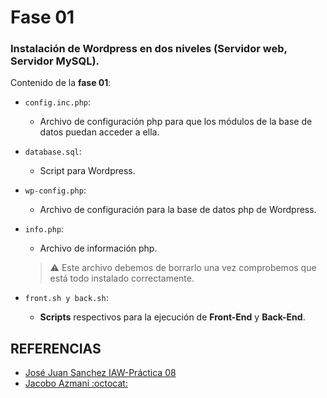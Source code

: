 # Fase 01 
### Instalación de Wordpress en dos niveles (Servidor web, Servidor MySQL).
Contenido de la **fase 01**:

- ```config.inc.php```:
	- Archivo de configuración php para que los módulos de la base de datos puedan acceder a ella.

- ```database.sql```:
	- Script para Wordpress.

- ```wp-config.php```:
	- Archivo de configuración para la base de datos php de Wordpress.

- ```info.php```:
	- Archivo de información php.
    > :warning: Este archivo debemos de borrarlo una vez comprobemos que está todo instalado correctamente. 

- ```front.sh y back.sh```:
    - **Scripts** respectivos para la ejecución de **Front-End** y **Back-End**.


## REFERENCIAS
- [José Juan Sanchez IAW-Práctica 08](https://josejuansanchez.org/iaw/practica-08/index.html)
- [Jacobo Azmani :octocat:](https://github.com/jacobo87/)

 

